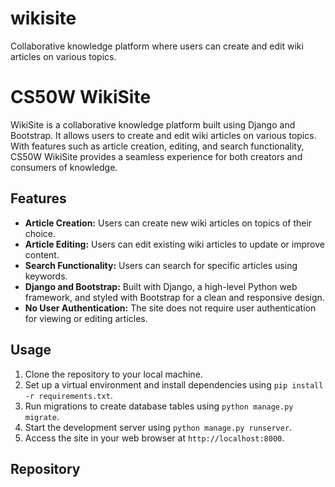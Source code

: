 # wikisite
Collaborative knowledge platform where users can create and edit wiki articles on various topics.
# CS50W WikiSite

WikiSite is a collaborative knowledge platform built using Django and Bootstrap. It allows users to create and edit wiki articles on various topics. With features such as article creation, editing, and search functionality, CS50W WikiSite provides a seamless experience for both creators and consumers of knowledge.

## Features

- **Article Creation:** Users can create new wiki articles on topics of their choice.
- **Article Editing:** Users can edit existing wiki articles to update or improve content.
- **Search Functionality:** Users can search for specific articles using keywords.
- **Django and Bootstrap:** Built with Django, a high-level Python web framework, and styled with Bootstrap for a clean and responsive design.
- **No User Authentication:** The site does not require user authentication for viewing or editing articles.

## Usage

1. Clone the repository to your local machine.
2. Set up a virtual environment and install dependencies using `pip install -r requirements.txt`.
3. Run migrations to create database tables using `python manage.py migrate`.
4. Start the development server using `python manage.py runserver`.
5. Access the site in your web browser at `http://localhost:8000`.

## Repository


